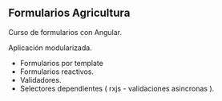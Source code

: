 

## Formularios Agricultura
Curso de formularios con Angular.

Aplicación modularizada.

- Formularios por template
- Formularios reactivos.
- Validadores.
- Selectores dependientes ( rxjs - validaciones asincronas ).

